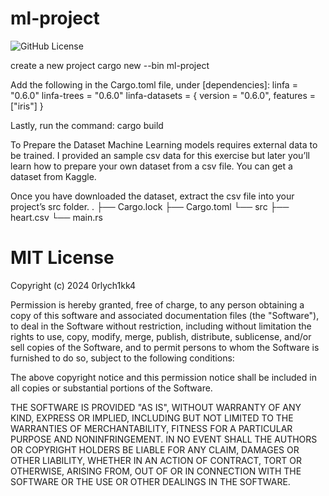 # ml-project
![GitHub License](https://img.shields.io/github/license/0rlych1kk4/ml-project)

create a new project
  cargo new --bin ml-project

 Add the following in the Cargo.toml file, under [dependencies]:
  linfa = "0.6.0"
  linfa-trees = "0.6.0"
  linfa-datasets = { version = "0.6.0", features = ["iris"] }

 Lastly, run the command:
  cargo build
 
 To Prepare the Dataset
Machine Learning models requires external data to be trained. I provided an sample csv data for this exercise but later you’ll          learn how to prepare your own dataset from a csv file.
You can get a dataset from Kaggle.

Once you have downloaded the dataset, extract the csv file into your project’s src folder.
.
├── Cargo.lock
├── Cargo.toml
└── src
    ├── heart.csv
    └── main.rs

# MIT License

Copyright (c) 2024 0rlych1kk4

Permission is hereby granted, free of charge, to any person obtaining a copy
of this software and associated documentation files (the "Software"), to deal
in the Software without restriction, including without limitation the rights
to use, copy, modify, merge, publish, distribute, sublicense, and/or sell
copies of the Software, and to permit persons to whom the Software is
furnished to do so, subject to the following conditions:

The above copyright notice and this permission notice shall be included in all
copies or substantial portions of the Software.

THE SOFTWARE IS PROVIDED "AS IS", WITHOUT WARRANTY OF ANY KIND, EXPRESS OR
IMPLIED, INCLUDING BUT NOT LIMITED TO THE WARRANTIES OF MERCHANTABILITY,
FITNESS FOR A PARTICULAR PURPOSE AND NONINFRINGEMENT. IN NO EVENT SHALL THE
AUTHORS OR COPYRIGHT HOLDERS BE LIABLE FOR ANY CLAIM, DAMAGES OR OTHER
LIABILITY, WHETHER IN AN ACTION OF CONTRACT, TORT OR OTHERWISE, ARISING FROM,
OUT OF OR IN CONNECTION WITH THE SOFTWARE OR THE USE OR OTHER DEALINGS IN THE
SOFTWARE.
